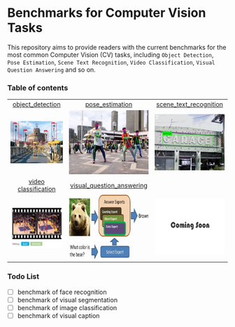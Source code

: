 # Benchmarks for Computer Vision Tasks

This repository aims to provide readers with the current benchmarks for the most common Computer Vision (CV) tasks, including `Object Detection`, `Pose Estimation`, `Scene Text Recognition`, `Video Classification`, `Visual Question Answering` and so on.

### Table of contents

|                            |                                |                                               |
| :------:                   | :------:                       | :------:                                      |
| [object_detection][1]      | [pose_estimation][2]           | [scene_text_recognition][3]                   |
| ![object_det]              | ![pose_estimation]             | ![STR]                                        |
| [video classification][4]  | [visual_question_answering][5] |                                               |
| ![video_cls]               | ![vqa]                         | ![coming_soon]                                |

[1]: object_detection.md
[2]: pose_estimation.md
[3]: scene_text_recognition.md
[4]: video_classification.md
[5]: vqa.md

[object_det]: ./imgs/obj_det.jpg "object detection"
[pose_estimation]: ./imgs/pose_estimation.jpg "pose estimation"
[STR]: ./imgs/STR.jpg "scene text recognition"
[video_cls]: ./imgs/video_cls.jpg "video classification"
[vqa]: ./imgs/vqa.jpg "visual question answering"
[coming_soon]: ./imgs/coming_soon.jpg "coming soon"

### Todo List

- [ ] benchmark of face recognition
- [ ] benchmark of visual segmentation
- [ ] benchmark of image classification
- [ ] benchmark of visual caption